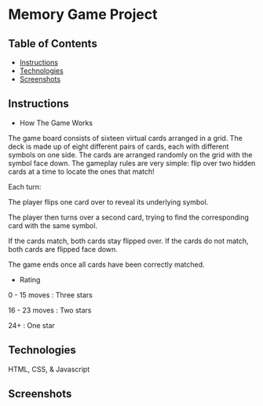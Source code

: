 # Memory Game Project

## Table of Contents

* [Instructions](#instructions)
* [Technologies](#technologies)
* [Screenshots](#screenshots)


## Instructions

* How The Game Works

The game board consists of sixteen virtual cards arranged in a grid. The deck is made up of eight different pairs of cards, each with different symbols on one side. The cards are arranged randomly on the grid with the symbol face down. The gameplay rules are very simple: flip over two hidden cards at a time to locate the ones that match!

Each turn:

The player flips one card over to reveal its underlying symbol.

The player then turns over a second card, trying to find the corresponding card with the same symbol.

If the cards match, both cards stay flipped over.
If the cards do not match, both cards are flipped face down.

The game ends once all cards have been correctly matched. 


* Rating

0 - 15 moves  : Three stars

16 - 23 moves : Two stars

24+           : One star


## Technologies

HTML, CSS, & Javascript

## Screenshots

